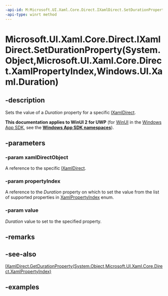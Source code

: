 ```yaml
---
-api-id: M:Microsoft.UI.Xaml.Core.Direct.IXamlDirect.SetDurationProperty(System.Object,Microsoft.UI.Xaml.Core.Direct.XamlPropertyIndex,Windows.UI.Xaml.Duration)
-api-type: winrt method
---
```


# Microsoft.UI.Xaml.Core.Direct.IXamlDirect.SetDurationProperty(System.Object,Microsoft.UI.Xaml.Core.Direct.XamlPropertyIndex,Windows.UI.Xaml.Duration)

<!--
public void SetDurationProperty (object xamlDirectObject, Microsoft.UI.Xaml.Core.Direct.XamlPropertyIndex propertyIndex, Windows.UI.Xaml.Duration value);
-->

## -description

Sets the value of a *Duration* property for a specific [IXamlDirect](ixamldirect.md).

**This documentation applies to WinUI 2 for UWP** (for [WinUI](/windows/apps/winui/winui3/) in the [Windows App SDK](/windows/apps/windows-app-sdk/), see the **[Windows App SDK namespaces](/windows/windows-app-sdk/api/winrt/)**).

## -parameters

### -param xamlDirectObject

A reference to the specific [IXamlDirect](ixamldirect.md).

### -param propertyIndex

A reference to the *Duration* property on which to set the value from the list of supported properties in [XamlPropertyIndex](xamlpropertyindex.md) enum.

### -param value

*Duration* value to set to the specified property.

## -remarks

## -see-also

[IXamlDirect.GetDurationProperty(System.Object,Microsoft.UI.Xaml.Core.Direct.XamlPropertyIndex)](ixamldirect_getdurationproperty_461221913.md)

## -examples
